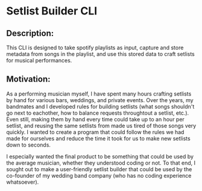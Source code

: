 # **Setlist Builder CLI**

## Description:
This CLI is designed to take spotify playlists as input, capture and store metadata from songs in the playlist, and use this stored data to craft setlists for musical performances.

## Motivation:
As a performing musician myself, I have spent many hours crafting setlists by hand for various bars, weddings, and private events. Over the years, my bandmates and I developed rules for building setlists (what songs shouldn't go next to eachother, how to balance requests throughtout a setlist, etc.). Even still, making them by hand every time could take up to an hour per setlist, and reusing the same setlists from made us tired of those songs very quickly. I wanted to create a program that could follow the rules we had made for ourselves and reduce the time it took for us to make new setlists down to seconds.

I especially wanted the final product to be something that could be used by the average musician, whether they understood coding or not. To that end, I sought out to make a user-friendly setlist builder that could be used by the co-founder of my wedding band company (who has no coding experience whatsoever).